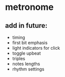# metronome

## add in future:
- timing
- first bit emphasis
- light indicators for click
- toggle upbeat
- triples
- notes lengths
- rhythm settings
